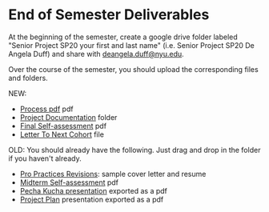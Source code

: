 # End of Semester Deliverables

At the beginning of the semester, create a google drive folder labeled "Senior Project SP20 your first and last name" \(i.e. Senior Project SP20 De Angela Duff\) and share with deangela.duff@nyu.edu.

Over the course of the semester, you should upload the corresponding files and folders.  
  
NEW:

* [Process pdf](pdf_or_book.md) pdf
* [Project Documentation](project_documentation.md) folder
* [Final Self-assessment](final_self_assessment.md) pdf
* [Letter To Next Cohort](letter_to_next_cohort.md) file 

OLD: You should already have the following. Just drag and drop in the folder if you haven't already.

* [Pro Practices Revisions](pro_practices_revisions.md): sample cover letter and resume
* [Midterm Self-assessment](midterm_self_assessment.md) pdf
* [Pecha Kucha presentation](../pre-work/pecha_kucha.md) exported as a pdf
* [Project Plan](../project_plan/) presentation exported as a pdf



